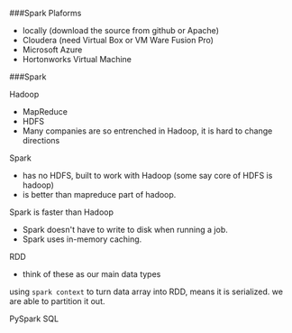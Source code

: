 ###Spark Plaforms
* locally (download the source from github or Apache)
* Cloudera (need Virtual Box or VM Ware Fusion Pro)
* Microsoft Azure
* Hortonworks Virtual Machine

###Spark

Hadoop
* MapReduce
* HDFS
* Many companies are so entrenched in Hadoop, it is hard to change directions

Spark
* has no HDFS, built to work with Hadoop (some say core of HDFS is hadoop)
* is better than mapreduce part of hadoop.

Spark is faster than Hadoop
* Spark doesn't have to write to disk when running a job.
* Spark uses in-memory caching.

RDD 
* think of these as our main data types

using `spark context` to turn data array into RDD, means it is serialized.  we are able to partition it out.

PySpark SQL


